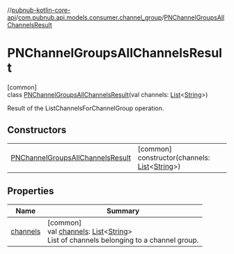 //[pubnub-kotlin-core-api](../../../index.md)/[com.pubnub.api.models.consumer.channel_group](../index.md)/[PNChannelGroupsAllChannelsResult](index.md)

# PNChannelGroupsAllChannelsResult

[common]\
class [PNChannelGroupsAllChannelsResult](index.md)(val channels: [List](https://kotlinlang.org/api/core/kotlin-stdlib/kotlin.collections/-list/index.html)&lt;[String](https://kotlinlang.org/api/core/kotlin-stdlib/kotlin/-string/index.html)&gt;)

Result of the ListChannelsForChannelGroup operation.

## Constructors

| | |
|---|---|
| [PNChannelGroupsAllChannelsResult](-p-n-channel-groups-all-channels-result.md) | [common]<br>constructor(channels: [List](https://kotlinlang.org/api/core/kotlin-stdlib/kotlin.collections/-list/index.html)&lt;[String](https://kotlinlang.org/api/core/kotlin-stdlib/kotlin/-string/index.html)&gt;) |

## Properties

| Name | Summary |
|---|---|
| [channels](channels.md) | [common]<br>val [channels](channels.md): [List](https://kotlinlang.org/api/core/kotlin-stdlib/kotlin.collections/-list/index.html)&lt;[String](https://kotlinlang.org/api/core/kotlin-stdlib/kotlin/-string/index.html)&gt;<br>List of channels belonging to a channel group. |

